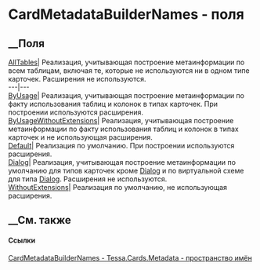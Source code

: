 # CardMetadataBuilderNames - поля
##  __Поля
[AllTables](F_Tessa_Cards_Metadata_CardMetadataBuilderNames_AllTables.htm)|
Реализация, учитывающая построение метаинформации по всем таблицам, включая
те, которые не используются ни в одном типе карточек. Расширения не
используются.  
---|---  
[ByUsage](F_Tessa_Cards_Metadata_CardMetadataBuilderNames_ByUsage.htm)|
Реализация, учитывающая построение метаинформации по факту использования
таблиц и колонок в типах карточек. При построении используются расширения.  
[ByUsageWithoutExtensions](F_Tessa_Cards_Metadata_CardMetadataBuilderNames_ByUsageWithoutExtensions.htm)|
Реализация, учитывающая построение метаинформации по факту использования
таблиц и колонок в типах карточек и не использующая расширения.  
[Default](F_Tessa_Cards_Metadata_CardMetadataBuilderNames_Default.htm)|
Реализация по умолчанию. При построении используются расширения.  
[Dialog](F_Tessa_Cards_Metadata_CardMetadataBuilderNames_Dialog.htm)|
Реализация, учитывающая построение метаинформации по умолчанию для типов
карточек кроме [Dialog](T_Tessa_Cards_CardInstanceType.htm) и по виртуальной
схеме для типа [Dialog](T_Tessa_Cards_CardInstanceType.htm). Расширения не
используются.  
[WithoutExtensions](F_Tessa_Cards_Metadata_CardMetadataBuilderNames_WithoutExtensions.htm)|
Реализация по умолчанию, не использующая расширения.  
## __См. также
#### Ссылки
[CardMetadataBuilderNames -
](T_Tessa_Cards_Metadata_CardMetadataBuilderNames.htm)
[Tessa.Cards.Metadata - пространство имён](N_Tessa_Cards_Metadata.htm)

